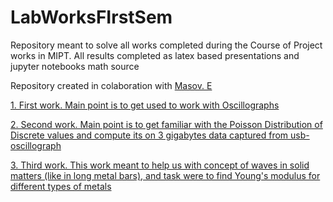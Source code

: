 # LabWorksFIrstSem
Repository meant to solve all works completed during the Course of Project works in MIPT. All results completed as latex based presentations and jupyter notebooks math source 

Repository created in colaboration with [Masov. E](https://github.com/eMasov)

[1. First work. Main point is to get used to work with Oscillographs](https://github.com/hK04/LabWorksFIrstSem/tree/main/LearningHowToUseOscillograph)

[2. Second work. Main point is to get familiar with the Poisson Distribution of Discrete values and compute its on 3 gigabytes data captured from usb-oscillograph](https://github.com/hK04/LabWorksFIrstSem/tree/main/CosmicRaysRadiation)

[3. Third work. This work meant to help us with concept of waves in solid matters (like in long metal bars), and task were to find Young's modulus for different types of metals](https://github.com/hK04/LabWorksFIrstSem/tree/main/Young's%20modulus)
